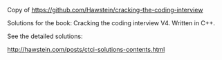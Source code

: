 Copy of <https://github.com/Hawstein/cracking-the-coding-interview>

Solutions for the book: Cracking the coding interview V4. Written in C++.

See the detailed solutions:

<http://hawstein.com/posts/ctci-solutions-contents.html>
